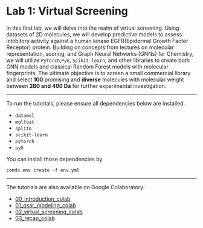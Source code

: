 # Lab 1: Virtual Screening 

In this first lab, we will delve into the realm of virtual screening. Using datasets of 2D molecules, we will develop predictive models to assess inhibitory activity against a human kinase EGFR(Epidermal Growth Factor Receptor) protein. Building on concepts from lectures on molecular representation, scoring, and Graph Neural Networks (GNNs) for Chemistry, we will utilize `PyTorch`,`PyG`, `Scikit-learn`, and other libraries to create both GNN models and classical Random Forest models with molecular fingerprints. The ultimate objective is to screen a small commercial library and select **100** promising and **diverse** molecules with molecular weight between **280 and 400 Da** for further experimental investigation.

----
To run the tutorials, please ensure all dependencies below are installed. 
- `datamol`
- `molfeat`
- `splito`
- `scikit-learn`
- `pytorch`
- `pyG`

You can install those dependencies by 
```shell
conda env create -f env.yml
```

---

The tutorials are also available on Google Colaboratory:

- [00_introduction_colab](https://colab.research.google.com/github/valence-labs/mtl_summer_school_2024/blob/main/Lab1/00_introduction.ipynb)
- [01_qsar_modeling_colab](https://colab.research.google.com/github/valence-labs/mtl_summer_school_2024/blob/main/Lab1/01_qsar_modeling.ipynb)
- [02_virtual_screening_colab](https://colab.research.google.com/github/valence-labs/mtl_summer_school_2024/blob/main/Lab1/02_virtual_screening.ipynb)
- [03_recap_colab](https://colab.research.google.com/github/valence-labs/mtl_summer_school_2024/blob/main/Lab1/03_recap.ipynb)

